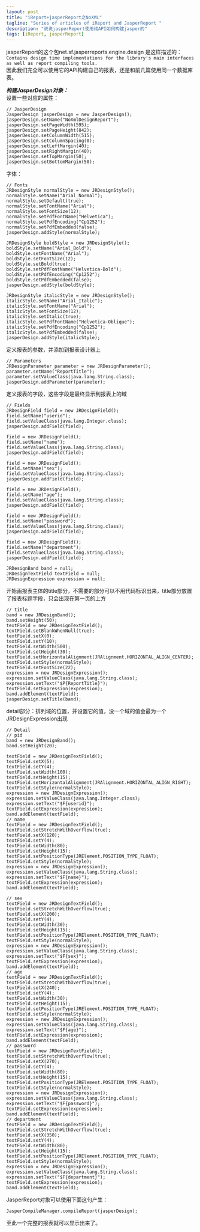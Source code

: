 ```yaml
---
layout: post
title: "iReport+jasperReport之NoXML"
tagline: "Series of articles of iReport and JasperReport "
description: "说说jasperReport使用纯API如何构建jasper的"
tags: [iReport, jasperReport]
---
```


jasperReport的这个包net.sf.jasperreports.engine.design 是这样描述的：  
`Contains design time implementations for the library's main interfaces as well as report compiling tools.`  
因此我们完全可以使用它的API构建自己的报表，还是和前几篇使用同一个数据库表。  

***构建JasperDesign对象：***   
设置一些对应的属性：  
	
	// JasperDesign
	JasperDesign jasperDesign = new JasperDesign();
	jasperDesign.setName("NoXmlDesignReport");
	jasperDesign.setPageWidth(595);
	jasperDesign.setPageHeight(842);
	jasperDesign.setColumnWidth(515);
	jasperDesign.setColumnSpacing(0);
	jasperDesign.setLeftMargin(40);
	jasperDesign.setRightMargin(40);
	jasperDesign.setTopMargin(50);
	jasperDesign.setBottomMargin(50);
	
字体：  
	
	// Fonts
	JRDesignStyle normalStyle = new JRDesignStyle();
	normalStyle.setName("Arial_Normal");
	normalStyle.setDefault(true);
	normalStyle.setFontName("Arial");
	normalStyle.setFontSize(12);
	normalStyle.setPdfFontName("Helvetica");
	normalStyle.setPdfEncoding("Cp1252");
	normalStyle.setPdfEmbedded(false);
	jasperDesign.addStyle(normalStyle);

	JRDesignStyle boldStyle = new JRDesignStyle();
	boldStyle.setName("Arial_Bold");
	boldStyle.setFontName("Arial");
	boldStyle.setFontSize(12);
	boldStyle.setBold(true);
	boldStyle.setPdfFontName("Helvetica-Bold");
	boldStyle.setPdfEncoding("Cp1252");
	boldStyle.setPdfEmbedded(false);
	jasperDesign.addStyle(boldStyle);

	JRDesignStyle italicStyle = new JRDesignStyle();
	italicStyle.setName("Arial_Italic");
	italicStyle.setFontName("Arial");
	italicStyle.setFontSize(12);
	italicStyle.setItalic(true);
	italicStyle.setPdfFontName("Helvetica-Oblique");
	italicStyle.setPdfEncoding("Cp1252");
	italicStyle.setPdfEmbedded(false);
	jasperDesign.addStyle(italicStyle);
	
定义报表的参数，并添加到报表设计器上  
	
	// Parameters
	JRDesignParameter parameter = new JRDesignParameter();
	parameter.setName("ReportTitle");
	parameter.setValueClass(java.lang.String.class);
	jasperDesign.addParameter(parameter);  
	
定义报表的字段，这些字段是最终显示到报表上的域  
	
	// Fields
	JRDesignField field = new JRDesignField();
	field.setName("userid");
	field.setValueClass(java.lang.Integer.class);
	jasperDesign.addField(field);

	field = new JRDesignField();
	field.setName("name");
	field.setValueClass(java.lang.String.class);
	jasperDesign.addField(field);

	field = new JRDesignField();
	field.setName("sex");
	field.setValueClass(java.lang.String.class);
	jasperDesign.addField(field);

	field = new JRDesignField();
	field.setName("age");
	field.setValueClass(java.lang.String.class);
	jasperDesign.addField(field);

	field = new JRDesignField();
	field.setName("password");
	field.setValueClass(java.lang.String.class);
	jasperDesign.addField(field);

	field = new JRDesignField();
	field.setName("department");
	field.setValueClass(java.lang.String.class);
	jasperDesign.addField(field);

	JRDesignBand band = null;
	JRDesignTextField textField = null;
	JRDesignExpression expression = null;  
	
开始画报表主体的title部分，不需要的部分可以不用代码标识出来，title部分放置了报表标题字段，只会出现在第一页的上方  
	
	// title
	band = new JRDesignBand();
	band.setHeight(50);
	textField = new JRDesignTextField();
	textField.setBlankWhenNull(true);
	textField.setX(0);
	textField.setY(10);
	textField.setWidth(500);
	textField.setHeight(30);
	textField.setHorizontalAlignment(JRAlignment.HORIZONTAL_ALIGN_CENTER);
	textField.setStyle(normalStyle);
	textField.setFontSize(22);
	expression = new JRDesignExpression();
	expression.setValueClass(java.lang.String.class);
	expression.setText("$P{ReportTitle}");
	textField.setExpression(expression);
	band.addElement(textField);
	jasperDesign.setTitle(band);  
	
detail部分：排列域的位置，并设置它的值，没一个域的值会最为一个 JRDesignExpression出现  
	
	// Detail
	// pid
	band = new JRDesignBand();
	band.setHeight(20);

	textField = new JRDesignTextField();
	textField.setX(5);
	textField.setY(4);
	textField.setWidth(100);
	textField.setHeight(15);
	textField.setHorizontalAlignment(JRAlignment.HORIZONTAL_ALIGN_RIGHT);
	textField.setStyle(normalStyle);
	expression = new JRDesignExpression();
	expression.setValueClass(java.lang.Integer.class);
	expression.setText("$F{userid}");
	textField.setExpression(expression);
	band.addElement(textField);
	// name
	textField = new JRDesignTextField();
	textField.setStretchWithOverflow(true);
	textField.setX(120);
	textField.setY(4);
	textField.setWidth(80);
	textField.setHeight(15);
	textField.setPositionType(JRElement.POSITION_TYPE_FLOAT);
	textField.setStyle(normalStyle);
	expression = new JRDesignExpression();
	expression.setValueClass(java.lang.String.class);
	expression.setText("$F{name}");
	textField.setExpression(expression);
	band.addElement(textField);

	// sex
	textField = new JRDesignTextField();
	textField.setStretchWithOverflow(true);
	textField.setX(200);
	textField.setY(4);
	textField.setWidth(30);
	textField.setHeight(15);
	textField.setPositionType(JRElement.POSITION_TYPE_FLOAT);
	textField.setStyle(normalStyle);
	expression = new JRDesignExpression();
	expression.setValueClass(java.lang.String.class);
	expression.setText("$F{sex}");
	textField.setExpression(expression);
	band.addElement(textField);
	// age
	textField = new JRDesignTextField();
	textField.setStretchWithOverflow(true);
	textField.setX(240);
	textField.setY(4);
	textField.setWidth(30);
	textField.setHeight(15);
	textField.setPositionType(JRElement.POSITION_TYPE_FLOAT);
	textField.setStyle(normalStyle);
	expression = new JRDesignExpression();
	expression.setValueClass(java.lang.String.class);
	expression.setText("$F{age}");
	textField.setExpression(expression);
	band.addElement(textField);
	// password
	textField = new JRDesignTextField();
	textField.setStretchWithOverflow(true);
	textField.setX(270);
	textField.setY(4);
	textField.setWidth(80);
	textField.setHeight(15);
	textField.setPositionType(JRElement.POSITION_TYPE_FLOAT);
	textField.setStyle(normalStyle);
	expression = new JRDesignExpression();
	expression.setValueClass(java.lang.String.class);
	expression.setText("$F{password}");
	textField.setExpression(expression);
	band.addElement(textField);
	// department
	textField = new JRDesignTextField();
	textField.setStretchWithOverflow(true);
	textField.setX(350);
	textField.setY(4);
	textField.setWidth(80);
	textField.setHeight(15);
	textField.setPositionType(JRElement.POSITION_TYPE_FLOAT);
	textField.setStyle(normalStyle);
	expression = new JRDesignExpression();
	expression.setValueClass(java.lang.String.class);
	expression.setText("$F{department}");
	textField.setExpression(expression);
	band.addElement(textField);  
	
JasperReport对象可以使用下面这句产生：  
	
	JasperCompileManager.compileReport(jasperDesign);
	
至此一个完整的报表就可以显示出来了。